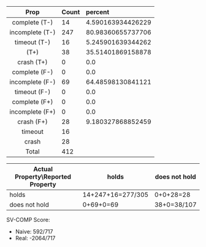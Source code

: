 
| Prop | Count | percent |
|:----:|:------|:--|
|complete   (T-)|14| 4.590163934426229 |
|incomplete (T-)|247|80.98360655737706 |
|timeout    (T-)|16|5.245901639344262 |
|           (T+)|38|35.51401869158878 |
|crash      (T+)|0|0.0 |
|complete   (F-)|0|0.0 |
|incomplete (F-)|69|64.48598130841121 |
|timeout    (F-)|0|0.0 |
|complete   (F+)|0|0.0 |
|incomplete (F+)|0|0.0 |
|crash      (F+)|28|9.180327868852459 |
|timeout        |16| |
|crash          |28| |
|Total          |412| |

| Actual Property\Reported Property | holds | does not hold |
|------------------------------------|-------|---------------|
| holds | 14+247+16=277/305 | 0+0+28=28 |
| does not hold | 0+69+0=69 | 38+0=38/107 |

SV-COMP Score:

* Naive: 592/717
* Real: -2064/717

